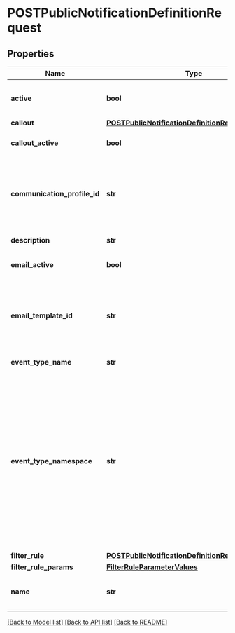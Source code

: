 # POSTPublicNotificationDefinitionRequest

## Properties
Name | Type | Description | Notes
------------ | ------------- | ------------- | -------------
**active** | **bool** | The status of the notification definition. The default value is true. | [optional] [default to True]
**callout** | [**POSTPublicNotificationDefinitionRequestCallout**](POSTPublicNotificationDefinitionRequestCallout.md) |  | [optional] 
**callout_active** | **bool** | The status of the callout action. Default value is false. | [optional] [default to False]
**communication_profile_id** | **str** | The profile that notification definition belongs to. If you do not pass the communicationProfileId, notification service will be automatically added to the &#39;Default Profile&#39;. | [optional] 
**description** | **str** | The description of the notification definition. | [optional] 
**email_active** | **bool** | The status of the email action. The default value is false. | [optional] [default to False]
**email_template_id** | **str** | The ID of the email template. If emailActive is true, an email template is required. And EventType of the email template MUST be the same as the eventType. | [optional] 
**event_type_name** | **str** | The name of the event type.   | 
**event_type_namespace** | **str** | The namespace of the &#x60;eventTypeName&#x60; field. The &#x60;eventTypeName&#x60; has the &#x60;user.notification&#x60; namespace by default.   Note that if the &#x60;eventTypeName&#x60; is a standard event type, you must specify the &#x60;com.zuora.notification&#x60; namespace; otherwise, you will get an error.  For example, if you want to create a notification definition on the &#x60;OrderActionProcessed&#x60; event, you must specify &#x60;com.zuora.notification&#x60; for this field.  | [optional] 
**filter_rule** | [**POSTPublicNotificationDefinitionRequestFilterRule**](POSTPublicNotificationDefinitionRequestFilterRule.md) |  | [optional] 
**filter_rule_params** | [**FilterRuleParameterValues**](FilterRuleParameterValues.md) |  | [optional] 
**name** | **str** | The name of the notification definition, unique per communication profile. | 

[[Back to Model list]](../README.md#documentation-for-models) [[Back to API list]](../README.md#documentation-for-api-endpoints) [[Back to README]](../README.md)


